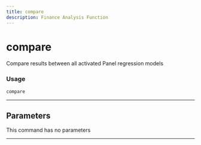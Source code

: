 ```yaml
---
title: compare
description: Finance Analysis Function
---
```


# compare

Compare results between all activated Panel regression models

### Usage

```python
compare
```

---

## Parameters

This command has no parameters


---
